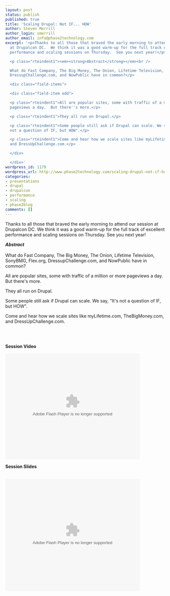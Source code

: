 ```yaml
---
layout: post
status: publish
published: true
title: 'Scaling Drupal: Not IF... HOW'
author: Steven Merrill
author_login: smerrill
author_email: info@phase2technology.com
excerpt: '<p>Thanks to all those that braved the early morning to attend our session
  at Drupalcon DC.  We think it was a good warm-up for the full track of excellent
  performance and scaling sessions on Thursday.  See you next year!</p>

  <p class="rteindent1"><em><strong>Abstract</strong></em><br />

  What do Fast Company, The Big Money, The Onion, Lifetime Television, SonyBMG, Flex.org,
  DressupChallenge.com, and NowPublic have in common?</p>

  <div class="field-items">

  <div class="field-item odd">

  <p class="rteindent1">All are popular sites, some with traffic of a million or more
  pageviews a day.  But there''s more.</p>

  <p class="rteindent1">They all run on Drupal.</p>

  <p class="rteindent1">Some people still ask if Drupal can scale. We say, "It''s
  not a question of IF, but HOW".</p>

  <p class="rteindent1">Come and hear how we scale sites like myLifetime.com, TheBigMoney.com,
  and DressUpChallenge.com.</p>

  </div>

  </div>'
wordpress_id: 1179
wordpress_url: http://www.phase2technology.com/scaling-drupal-not-if-how/
categories:
- presentations
- drupal
- drupalcon
- performance
- scaling
- phase2blog
comments: []
---
```

<p>Thanks to all those that braved the early morning to attend our session at Drupalcon DC.  We think it was a good warm-up for the full track of excellent performance and scaling sessions on Thursday.  See you next year!</p></p>
<p class="rteindent1"><em><strong>Abstract</strong></em><br /><br />
What do Fast Company, The Big Money, The Onion, Lifetime Television, SonyBMG, Flex.org, DressupChallenge.com, and NowPublic have in common?</p></p>
<div class="field-items">
<div class="field-item odd">
<p class="rteindent1">All are popular sites, some with traffic of a million or more pageviews a day.  But there's more.</p></p>
<p class="rteindent1">They all run on Drupal.</p></p>
<p class="rteindent1">Some people still ask if Drupal can scale. We say, "It's not a question of IF, but HOW".</p></p>
<p class="rteindent1">Come and hear how we scale sites like myLifetime.com, TheBigMoney.com, and DressUpChallenge.com.</p><br />
</div><br />
</div></p>

<!--more-->

<p><!--break--></p></p>
<p><strong>Session Video</strong></p></p>
<p><embed type="application/x-shockwave-flash" allowfullscreen="true" allowscriptaccess="always" width="425" height="335" src="http://www.archive.org/flow/flowplayer.commercial-3.0.5.swf" w3c="true" flashvars="config={"key":"#$b6eb72a0f2f1e29f3d4","playlist":[{"url":"http://www.archive.org/download/ScalingDrupalNotIf...how/format=Thumbnail?.jpg","autoPlay":true,"scaling":"fit"},{"url":"http://www.archive.org/download/ScalingDrupalNotIf...how/ScalingDrupalNotIfHow.mp4","accelerated":true,"scaling":"fit","autoPlay":false,"provider":"h264streaming"}],"clip":{"accelerated":true,"scaling":"fit","autoPlay":false,"provider":"h264streaming"},"canvas":{"backgroundColor":"0x000000","backgroundGradient":"none"},"plugins":{"audio":{"url":"http://www.archive.org/flow/flowplayer.audio-3.0.3-dev.swf"},"controls":{"gloss":"high","backgroundColor":"0x000000","backgroundGradient":"medium","sliderColor":"0x777777","progressColor":"0x777777","timeColor":"0xeeeeee","durationColor":"0x01DAFF","buttonColor":"0x333333","buttonOverColor":"0x505050","playlist":false,"fullscreen":true},"h264streaming":{"url":"http://www.archive.org/flow/flowplayer.h264streaming-3.0.5.swf"}},"contextMenu":[{"Item ScalingDrupalNotIf...how at archive.org":"function()"},"-","Flowplayer 3.0.5"]}"></embed></p></p>
<p><strong>Session Slides</strong></p><br />
<object width="425" height="355" style="margin: 0px;"><param name="movie" value="http://static.slideshare.net/swf/ssplayer2.swf?doc=scaling-090312151011-phpapp01&stripped_title=scaling-drupal-not-if-how" /><param name="allowFullScreen" value="true" /><param name="allowScriptAccess" value="always" /><embed width="425" height="355" src="http://static.slideshare.net/swf/ssplayer2.swf?doc=scaling-090312151011-phpapp01&stripped_title=scaling-drupal-not-if-how" type="application/x-shockwave-flash" allowscriptaccess="always" allowfullscreen="true"></embed></object></p>
<p> </p></p>
